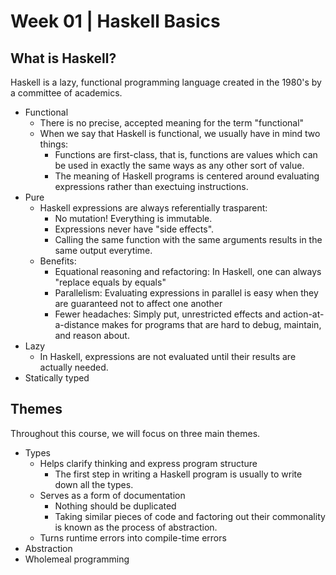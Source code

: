 # Week 01 | Haskell Basics

## What is Haskell?

Haskell is a lazy, functional programming language created in the 1980's by a committee of academics. 

- Functional
  - There is no precise, accepted meaning for the term "functional"
  - When we say that Haskell is functional, we usually have in mind two things:
    - Functions are first-class, that is, functions are values which can be used in exactly the same ways as any other sort of value.
    - The meaning of Haskell programs is centered around evaluating expressions rather than exectuing instructions.
- Pure
  - Haskell expressions are always referentially trasparent:
    - No mutation! Everything is immutable.
    - Expressions never have "side effects".
    - Calling the same function with the same arguments results in the same output everytime. 
  - Benefits:   
    - Equational reasoning and refactoring: In Haskell, one can always "replace equals by equals"
    - Parallelism: Evaluating expressions in parallel is easy when they are guaranteed not to affect one another
    - Fewer headaches: Simply put, unrestricted effects and action-at-a-distance makes for programs that are hard to debug, maintain, and reason about.
- Lazy
  - In Haskell, expressions are not evaluated until their results are actually needed. 
- Statically typed

## Themes

Throughout this course, we will focus on three main themes.

- Types
  - Helps clarify thinking and express program structure
    - The first step in writing a Haskell program is usually to write down all the types. 
  - Serves as a form of documentation
    - Nothing should be duplicated
    - Taking similar pieces of code and factoring out their commonality is known as the process of abstraction. 
  - Turns runtime errors into compile-time errors
- Abstraction
- Wholemeal programming
